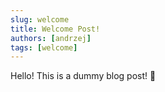 ```yaml
---
slug: welcome
title: Welcome Post!
authors: [andrzej]
tags: [welcome]
---
```


Hello! This is a dummy blog post! 👋